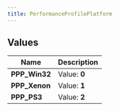 ```yaml
---
title: PerformanceProfilePlatform
---
```


## Values
| Name | Description |
| ---- | ----------- |
| **PPP_Win32** | Value: **0** |
| **PPP_Xenon** | Value: **1** |
| **PPP_PS3** | Value: **2** |

